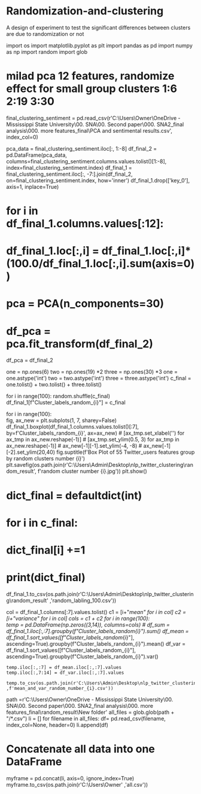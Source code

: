 # Randomization-and-clustering
A design of experiment to test the significant differences between clusters are due to randomization or not


import os
import matplotlib.pyplot as plt
import pandas as pd 
import numpy as np 
import random
import glob
# milad pca 12 features, randomize effect for small group clusters 1:6 2:19 3:30




final_clustering_sentiment = pd.read_csv(r'C:\Users\Owner\OneDrive - Mississippi State University\00. SNA\00. Second paper\000. SNA2_final analysis\000. more features_final\PCA and sentimental results.csv', index_col=0)

pca_data = final_clustering_sentiment.iloc[:, 1:-8]
df_final_2 = pd.DataFrame(pca_data, columns=final_clustering_sentiment.columns.values.tolist()[1:-8], index=final_clustering_sentiment.index)
df_final_1 = final_clustering_sentiment.iloc[:, -7:].join(df_final_2, on=final_clustering_sentiment.index, how='inner')
df_final_1.drop(['key_0'], axis=1, inplace=True)
# for i in df_final_1.columns.values[:12]:
#     df_final_1.loc[:,i] = df_final_1.loc[:,i]*(100.0/df_final_1.loc[:,i].sum(axis=0))

# pca = PCA(n_components=30)
# df_pca = pca.fit_transform(df_final_2)
df_pca = df_final_2

one = np.ones(6)
two = np.ones(19) *2
three = np.ones(30) *3
one = one.astype('int')
two = two.astype('int')
three = three.astype('int')
c_final = one.tolist() + two.tolist() + three.tolist()

for i in range(100):
    random.shuffle(c_final)
    df_final_1[f"Cluster_labels_random_{i}"] = c_final
    
    
    
for i in range(100):    
    fig, ax_new = plt.subplots(1, 7, sharey=False)
    df_final_1.boxplot(df_final_1.columns.values.tolist()[:7], by=f'Cluster_labels_random_{i}', ax=ax_new)
    # [ax_tmp.set_xlabel('') for ax_tmp in ax_new.reshape(-1)]
    # [ax_tmp.set_ylim(0.5, 3) for ax_tmp in ax_new.reshape(-1)]
    # ax_new[-1][-1].set_ylim(-4, -8)
    # ax_new[-1][-2].set_ylim(20,40)
    fig.suptitle(f'Box Plot of 55 Twitter_users features group by random clusters number {i}')
    plt.savefig(os.path.join(r'C:\Users\Admin\Desktop\nlp_twitter_clustering\random_result', f'random cluster number {i}.jpg'))
    plt.show()
    
# dict_final = defaultdict(int)
# for i in c_final:
#     dict_final[i] +=1
# print(dict_final)
df_final_1.to_csv(os.path.join(r'C:\Users\Admin\Desktop\nlp_twitter_clustering\random_result' ,'random_labling_100.csv'))


col = df_final_1.columns[:7].values.tolist()
c1 = [i+"_mean" for i in col]
c2 = [i+"_variance" for i in col]
cols = c1 + c2
for i in range(100):    
    temp = pd.DataFrame(np.zeros((3,14)), columns=cols)
    # df_sum = df_final_1.iloc[:,:7].groupby(f"Cluster_labels_random_{i}").sum()
    df_mean = df_final_1.sort_values([f"Cluster_labels_random_{i}"], ascending=True).groupby(f"Cluster_labels_random_{i}").mean()
    df_var = df_final_1.sort_values([f"Cluster_labels_random_{i}"], ascending=True).groupby(f"Cluster_labels_random_{i}").var()
    
    temp.iloc[:,:7] = df_mean.iloc[:,:7].values
    temp.iloc[:,7:14] = df_var.iloc[:,:7].values

    temp.to_csv(os.path.join(r'C:\Users\Admin\Desktop\nlp_twitter_clustering\random_result' ,f'mean_and_var_random_number_{i}.csv'))
 
    
path =r'C:\Users\Owner\OneDrive - Mississippi State University\00. SNA\00. Second paper\000. SNA2_final analysis\000. more features_final\random_result\New folder'
all_files = glob.glob(path + "/*.csv")
li = []
for filename in all_files:
    df= pd.read_csv(filename, index_col=None, header=0)
    li.append(df)
    
# Concatenate all data into one DataFrame
myframe = pd.concat(li, axis=0, ignore_index=True)    
myframe.to_csv(os.path.join(r'C:\Users\Owner' ,'all.csv'))

